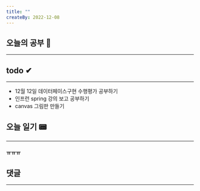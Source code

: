 ```yaml
---
title: ""
createBy: 2022-12-08
---
```

## 오늘의 공부 🎉
---
### 

## todo ✔
---
- 12월 12일 데이터페이스구현 수행평가 공부하기
- 인프런 spring 강의 보고 공부하기
- canvas 그림판 만들기

## 오늘 일기 📟
---
#### ㅠㅠㅠ

## 댓글
---

<Comment />